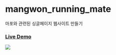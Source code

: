 # mangwon_running_mate 
마포와 관련된 싱글페이지 웹사이트 만들기

### [Live Demo](https://mangwonrunningmate.netlify.app/)
<img src="./image/desktop_demo.gif">



